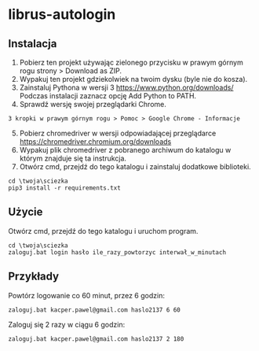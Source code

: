 # librus-autologin

## Instalacja
1. Pobierz ten projekt używając zielonego przycisku w prawym górnym rogu strony > Download as ZIP.
2. Wypakuj ten projekt gdziekolwiek na twoim dysku (byle nie do kosza).
3. Zainstaluj Pythona w wersji 3 https://www.python.org/downloads/ Podczas instalacji zaznacz opcję Add Python to PATH.
4. Sprawdź wersję swojej przeglądarki Chrome.
```
3 kropki w prawym górnym rogu > Pomoc > Google Chrome - Informacje
```
5. Pobierz chromedriver w wersji odpowiadającej przeglądarce https://chromedriver.chromium.org/downloads
6. Wypakuj plik chromedriver z pobranego archiwum do katalogu w którym znajduje się ta instrukcja.
7. Otwórz cmd, przejdź do tego katalogu i zainstaluj dodatkowe biblioteki.
```
cd \twoja\sciezka
pip3 install -r requirements.txt
```
## Użycie
Otwórz cmd, przejdź do tego katalogu i uruchom program.
```
cd \twoja\sciezka
zaloguj.bat login hasło ile_razy_powtorzyc interwał_w_minutach
```

## Przykłady
Powtórz logowanie co 60 minut, przez 6 godzin:
```
zaloguj.bat kacper.pawel@gmail.com haslo2137 6 60
```

Zaloguj się 2 razy w ciągu 6 godzin:
```
zaloguj.bat kacper.pawel@gmail.com haslo2137 2 180
```
